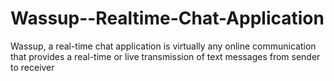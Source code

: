 # Wassup--Realtime-Chat-Application
Wassup, a real-time chat application is virtually any online communication that provides a real-time or live transmission of text messages from sender to receiver
